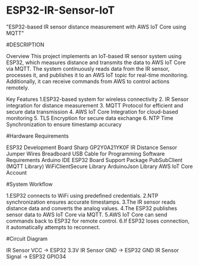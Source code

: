# ESP32-IR-Sensor-IoT
"ESP32-based IR sensor distance measurement with AWS IoT Core using MQTT"



#DESCRIPTION 

Overview
This project implements an IoT-based IR sensor system using ESP32, which measures distance and transmits the data to AWS IoT Core via MQTT. The system continuously reads data from the IR sensor, processes it, and publishes it to an AWS IoT topic for real-time monitoring. Additionally, it can receive commands from AWS to control actions remotely.



Key Features
1.ESP32-based system for wireless connectivity
2. IR Sensor integration for distance measurement
3. MQTT Protocol for efficient and secure data transmission
4. AWS IoT Core Integration for cloud-based monitoring
5. TLS Encryption for secure data exchange
6. NTP Time Synchronization to ensure timestamp accuracy



#Hardware Requirements

ESP32 Development Board
Sharp GP2Y0A21YK0F IR Distance Sensor
Jumper Wires
Breadboard
USB Cable for Programming
Software Requirements
Arduino IDE
ESP32 Board Support Package
PubSubClient (MQTT Library)
WiFiClientSecure Library
ArduinoJson Library
AWS IoT Core Account



#System Workflow

1.ESP32 connects to WiFi using predefined credentials.
2.NTP synchronization ensures accurate timestamps.
3.The IR sensor reads distance data and converts the analog values.
4.The ESP32 publishes sensor data to AWS IoT Core via MQTT.
5.AWS IoT Core can send commands back to ESP32 for remote control.
6.If ESP32 loses connection, it automatically attempts to reconnect.



#Circuit Diagram

IR Sensor VCC → ESP32 3.3V
IR Sensor GND → ESP32 GND
IR Sensor Signal → ESP32 GPIO34
